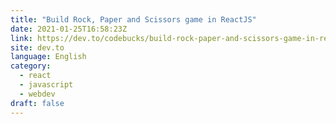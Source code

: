 ```yaml
---
title: "Build Rock, Paper and Scissors game in ReactJS"
date: 2021-01-25T16:58:23Z
link: https://dev.to/codebucks/build-rock-paper-and-scissors-game-in-reactjs-2cil?utm_medium=RSS&utm_source=news.12bit.vn
site: dev.to
language: English
category:
  - react
  - javascript
  - webdev
draft: false
---
```

